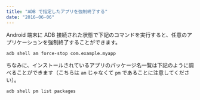 ```yaml
---
title: "ADB で指定したアプリを強制終了する"
date: "2016-06-06"
---
```


Android 端末に ADB 接続された状態で下記のコマンドを実行すると、任意のアプリケーションを強制終了することができます。

```
adb shell am force-stop com.example.myapp
```

ちなみに、インストールされているアプリのパッケージ名一覧は下記のように調べることができます（こちらは `am` じゃなくて `pm` であることに注意してください）。

```
adb shell pm list packages
```

